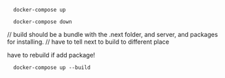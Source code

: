 ```
  docker-compose up
```

```
  docker-compose down
```

// build should be a bundle with the .next folder, and server, and packages for installing.
// have to tell next to build to different place

have to rebuild if add package!

```
  docker-compose up --build
```
